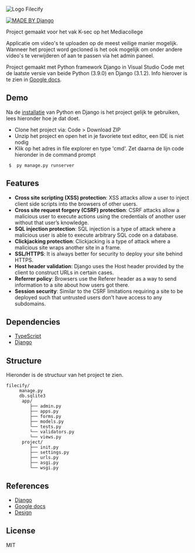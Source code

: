 ![Logo Filecify](https://i.imgur.com/ijp3Vkz.png)

[![MADE BY Django](https://img.shields.io/badge/Made%20with%20Django-000000.svg?style=flat&logo=Django&labelColor=000)](https://www.djangoproject.com/)

Project gemaakt voor het vak K-sec op het Mediacollege

Applicatie om video's te uploaden op de meest veilige manier mogelijk. Wanneer het project word gecloned is het ook mogelijk
om onder andere video's te verwijderen of aan te passen via het admin paneel.

Project gemaakt met Python framework Django in Visual Studio Code met de laatste versie van beide Python (3.9.0) en Django (3.1.2). Info hierover is te zien in [Google docs](https://docs.google.com/document/d/1X3cLMAq5acO5IeP4wIgmPsOeRnepxQgw45YJ14Dy_X0/edit?usp=sharing).

## Demo

Na de [installatie](https://docs.djangoproject.com/en/3.1/intro/install/) van Python en Django is het project gelijk te gebruiken, lees hieronder hoe je dat doet.

- Clone het project via: Code > Download ZIP
- Unzip het project en open het in je favoriete text editor, een IDE is niet nodig
- Klik op het adres in file explorer en type 'cmd'. Zet daarna de lijn code hieronder in de command prompt

```
 $  py manage.py runserver
```

## Features

- **Cross site scripting (XSS) protection**: XSS attacks allow a user to inject client side scripts into the browsers of other users.
- **Cross site request forgery (CSRF) protection**: CSRF attacks allow a malicious user to execute actions using the credentials of another user without that user’s knowledge.
- **SQL injection protection**: SQL injection is a type of attack where a malicious user is able to execute arbitrary SQL code on a database.
- **Clickjacking protection**: Clickjacking is a type of attack where a malicious site wraps another site in a frame.
- **SSL/HTTPS**: It is always better for security to deploy your site behind HTTPS.
- **Host header validation**: Django uses the Host header provided by the client to construct URLs in certain cases.
- **Referrer policy**: Browsers use the Referer header as a way to send information to a site about how users got there.
- **Session security**: Similar to the CSRF limitations requiring a site to be deployed such that untrusted users don’t have access to any subdomains.

## Dependencies

- [TypeScript](https://www.typescriptlang.org/)
- [Django](https://docs.djangoproject.com/en/3.1/intro/tutorial01/)

## Structure

Hieronder is de structuur van het project te zien. 

```
filecify/
     manage.py
     db.sqlite3
      app/
         ├── admin.py
         ├── apps.py
         ├── forms.py
         ├── models.py
         └── tests.py
         └── validators.py
         └── views.py
      project/
         ├── init.py
         ├── settings.py
         ├── urls.py
         ├── asgi.py
         └── wsgi.py
```

## References

- [Django](https://docs.djangoproject.com/en/3.1/intro/tutorial01/)
- [Google docs](https://docs.google.com/document/d/1X3cLMAq5acO5IeP4wIgmPsOeRnepxQgw45YJ14Dy_X0/edit?usp=sharing)
- [Design](https://www.figma.com/file/2X0vmmz2YwuwHLaQk3SGQh/Filecify?node-id=0%3A1)

## License

MIT
